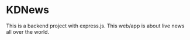 # KDNews
This is a backend project with express.js.
This web/app is about live news all over the world.
